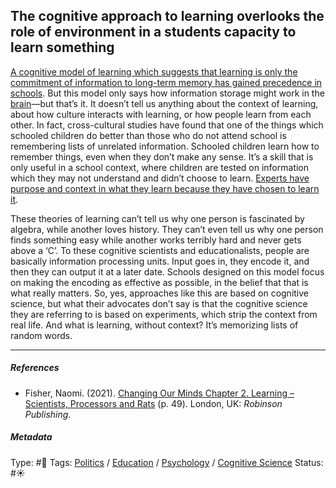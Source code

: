 ## The cognitive approach to learning overlooks the role of environment in a students capacity to learn something

[A cognitive model of learning which suggests that learning is only the commitment of information to long-term memory has gained precedence in schools](A%20cognitive%20model%20of%20learning%20which%20suggests%20that%20learning%20is%20only%20the%20commitment%20of%20information%20to%20long-term%20memory%20has%20gained%20precedence%20in%20schools.md). But this model only says how information storage might work in the [brain](Brain.md)—but that’s it. It doesn’t tell us anything about the context of learning, about how culture interacts with learning, or how people learn from each other. In fact, cross-cultural studies have found that one of the things which schooled children do better than those who do not attend school is remembering lists of unrelated information. Schooled children learn how to remember things, even when they don’t make any sense. It’s a skill that is only useful in a school context, where children are tested on information which they may not understand and didn’t choose to learn. [Experts have purpose and context in what they learn because they have chosen to learn it](Experts%20have%20purpose%20and%20context%20in%20what%20they%20learn%20because%20they%20have%20chosen%20to%20learn%20it.md).

These theories of learning can’t tell us why one person is fascinated by algebra, while another loves history. They can’t even tell us why one person finds something easy while another works terribly hard and never gets above a ‘C’. To these cognitive scientists and educationalists, people are basically information processing units. Input goes in, they encode it, and then they can output it at a later date. Schools designed on this model focus on making the encoding as effective as possible, in the belief that that is what really matters. So, yes, approaches like this are based on cognitive science, but what their advocates don’t say is that the cognitive science they are referring to is based on experiments, which strip the context from real life. And what is learning, without context? It’s memorizing lists of random words.

---

##### References

* Fisher, Naomi. (2021). [Changing Our Minds Chapter 2. Learning – Scientists, Processors and Rats](Changing%20Our%20Minds%20Chapter%202.%20Learning%20%E2%80%93%20Scientists,%20Processors%20and%20Rats.md) (p. 49). London, UK: *Robinson Publishing*.

##### Metadata

Type: #🔴 
Tags: [Politics](Politics.md) / [Education]() / [Psychology](Psychology.md) / [Cognitive Science]()
Status: #☀️ 
